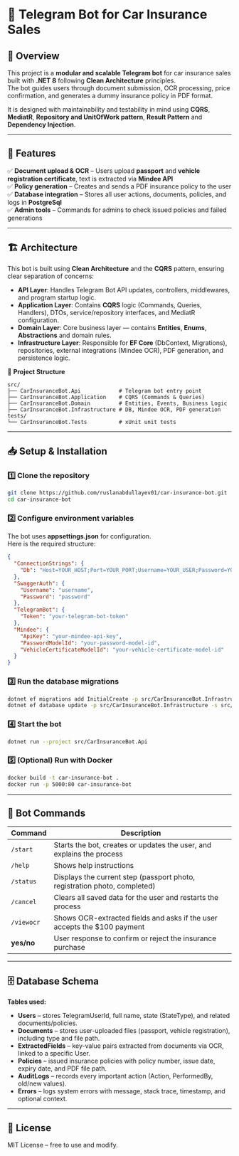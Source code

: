 # 🚗 Telegram Bot for Car Insurance Sales

## 📌 Overview
This project is a **modular and scalable Telegram bot** for car insurance sales built with **.NET 8** following **Clean Architecture** principles.  
The bot guides users through document submission, OCR processing, price confirmation, and generates a dummy insurance policy in PDF format.  

It is designed with maintainability and testability in mind using **CQRS**, **MediatR**, **Repository and UnitOfWork pattern**, **Result Pattern** and **Dependency Injection**.

---

## 🎯 Features
✅ **Document upload & OCR** – Users upload **passport** and **vehicle registration certificate**, text is extracted via **Mindee API**  
✅ **Policy generation** – Creates and sends a PDF insurance policy to the user  
✅ **Database integration** – Stores all user actions, documents, policies, and logs in **PostgreSql**  
✅ **Admin tools** – Commands for admins to check issued policies and failed generations

---

## 🏗️ Architecture
This bot is built using **Clean Architecture** and the **CQRS** pattern, ensuring clear separation of concerns:

- **API Layer**: Handles Telegram Bot API updates, controllers, middlewares, and program startup logic.  
- **Application Layer**: Contains **CQRS** logic (Commands, Queries, Handlers), DTOs, service/repository interfaces, and MediatR configuration.  
- **Domain Layer**: Core business layer — contains **Entities**, **Enums**, **Abstractions** and domain rules.  
- **Infrastructure Layer**: Responsible for **EF Core** (DbContext, Migrations), repositories, external integrations (Mindee OCR), PDF generation, and persistence logic.  

📂 **Project Structure**
```
src/
├── CarInsuranceBot.Api            # Telegram bot entry point
├── CarInsuranceBot.Application    # CQRS (Commands & Queries)
├── CarInsuranceBot.Domain         # Entities, Events, Business Logic
├── CarInsuranceBot.Infrastructure # DB, Mindee OCR, PDF generation
tests/
└── CarInsuranceBot.Tests          # xUnit unit tests
```

---

## 📥 Setup & Installation

### 1️⃣ Clone the repository
```bash
git clone https://github.com/ruslanabdullayev01/car-insurance-bot.git
cd car-insurance-bot
```

### 2️⃣ Configure environment variables
The bot uses **appsettings.json** for configuration.  
Here is the required structure:

```json
{
  "ConnectionStrings": {
    "Db": "Host=YOUR_HOST;Port=YOUR_PORT;Username=YOUR_USER;Password=YOUR_PASSWORD;Database=CarInsuranceBot;"
  },
  "SwaggerAuth": {
    "Username": "username",
    "Password": "password"
  },
  "TelegramBot": {
    "Token": "your-telegram-bot-token"
  },
  "Mindee": {
    "ApiKey": "your-mindee-api-key",
    "PasswordModelId": "your-password-model-id",
    "VehicleCertificateModelId": "your-vehicle-certificate-model-id"
  }
}
```

### 3️⃣ Run the database migrations
```bash
dotnet ef migrations add InitialCreate -p src/CarInsuranceBot.Infrastructure -s src/CarInsuranceBot.Api
dotnet ef database update -p src/CarInsuranceBot.Infrastructure -s src/CarInsuranceBot.Api
```

### 4️⃣ Start the bot
```bash
dotnet run --project src/CarInsuranceBot.Api
```

### 5️⃣ (Optional) Run with Docker
```bash
docker build -t car-insurance-bot .
docker run -p 5000:80 car-insurance-bot
```

---

## 🤖 Bot Commands
| Command     | Description                                                                 |
|-------------|-----------------------------------------------------------------------------|
| `/start`    | Starts the bot, creates or updates the user, and explains the process       |
| `/help`     | Shows help instructions                                                     |
| `/status`   | Displays the current step (passport photo, registration photo, completed)   |
| `/cancel`   | Clears all saved data for the user and restarts the process                 |
| `/viewocr`  | Shows OCR-extracted fields and asks if the user accepts the $100 payment    |
| **yes/no**  | User response to confirm or reject the insurance purchase                   |

---

## 🗄️ Database Schema
**Tables used:**
- **Users** – stores TelegramUserId, full name, state (StateType), and related documents/policies.  
- **Documents** – stores user-uploaded files (passport, vehicle registration), including type and file path.  
- **ExtractedFields** – key-value pairs extracted from documents via OCR, linked to a specific User.  
- **Policies** – issued insurance policies with policy number, issue date, expiry date, and PDF file path.  
- **AuditLogs** – records every important action (Action, PerformedBy, old/new values).  
- **Errors** – logs system errors with message, stack trace, timestamp, and optional context.

---

## 📜 License
MIT License – free to use and modify.  
